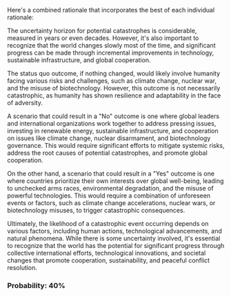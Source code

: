 Here's a combined rationale that incorporates the best of each individual rationale:

The uncertainty horizon for potential catastrophes is considerable, measured in years or even decades. However, it's also important to recognize that the world changes slowly most of the time, and significant progress can be made through incremental improvements in technology, sustainable infrastructure, and global cooperation.

The status quo outcome, if nothing changed, would likely involve humanity facing various risks and challenges, such as climate change, nuclear war, and the misuse of biotechnology. However, this outcome is not necessarily catastrophic, as humanity has shown resilience and adaptability in the face of adversity.

A scenario that could result in a "No" outcome is one where global leaders and international organizations work together to address pressing issues, investing in renewable energy, sustainable infrastructure, and cooperation on issues like climate change, nuclear disarmament, and biotechnology governance. This would require significant efforts to mitigate systemic risks, address the root causes of potential catastrophes, and promote global cooperation.

On the other hand, a scenario that could result in a "Yes" outcome is one where countries prioritize their own interests over global well-being, leading to unchecked arms races, environmental degradation, and the misuse of powerful technologies. This would require a combination of unforeseen events or factors, such as climate change accelerations, nuclear wars, or biotechnology misuses, to trigger catastrophic consequences.

Ultimately, the likelihood of a catastrophic event occurring depends on various factors, including human actions, technological advancements, and natural phenomena. While there is some uncertainty involved, it's essential to recognize that the world has the potential for significant progress through collective international efforts, technological innovations, and societal changes that promote cooperation, sustainability, and peaceful conflict resolution.

### Probability: 40%